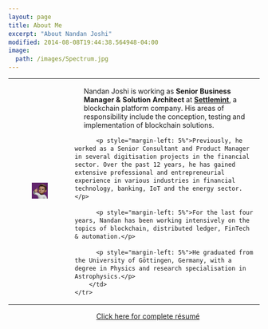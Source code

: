 ```yaml
---
layout: page
title: About Me
excerpt: "About Nandan Joshi"
modified: 2014-08-08T19:44:38.564948-04:00
image:
  path: /images/Spectrum.jpg
---
```


<table>
    <tr>
        <td width="25%">
          <figure>
            <a href="#"><img src="/images/nannii-bio-photo.png" alt="image" width="100%"></a>
          </figure>
        </td>
        <td width="75%">
          <p style="margin-left: 5%">Nandan Joshi is working as <strong>Senior Business Manager & Solution Architect</strong> at <a href="http://www.settlemint.com"><strong>Settlemint</strong></a>, a blockchain platform company. His areas of responsibility include the conception, testing and implementation of blockchain solutions.</p>

          <p style="margin-left: 5%">Previously, he worked as a Senior Consultant and Product Manager in several digitisation projects in the financial sector. Over the past 12 years, he has gained extensive professional and entrepreneurial experience in various industries in financial technology, banking, IoT and the energy sector.</p>

          <p style="margin-left: 5%">For the last four years, Nandan has been working intensively on the topics of blockchain, distributed ledger, FinTech & automation.</p>

          <p style="margin-left: 5%">He graduated from the University of Göttingen, Germany, with a degree in Physics and research specialisation in Astrophysics.</p>
        </td>
    </tr>
</table>

<a class="btn" href="/resume" style="margin-left: 35%">Click here for complete résumé</a>
